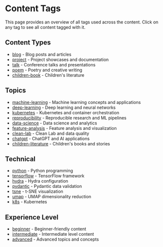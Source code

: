 # Content Tags

This page provides an overview of all tags used across the content. Click on any tag to see all content tagged with it.

## Content Types
- [blog](tags.md#blog) - Blog posts and articles
- [project](tags.md#project) - Project showcases and documentation
- [talk](tags.md#talk) - Conference talks and presentations
- [poem](tags.md#poem) - Poetry and creative writing
- [children-book](tags.md#children-book) - Children's literature

## Topics
- [machine-learning](tags.md#machine-learning) - Machine learning concepts and applications
- [deep-learning](tags.md#deep-learning) - Deep learning and neural networks
- [kubernetes](tags.md#kubernetes) - Kubernetes and container orchestration
- [reproducibility](tags.md#reproducibility) - Reproducible research and ML pipelines
- [data-science](tags.md#data-science) - Data science and analytics
- [feature-analysis](tags.md#feature-analysis) - Feature analysis and visualization
- [clean-lab](tags.md#clean-lab) - Clean Lab and data quality
- [chatgpt](tags.md#chatgpt) - ChatGPT and AI applications
- [children-literature](tags.md#children-literature) - Children's books and stories

## Technical
- [python](tags.md#python) - Python programming
- [tensorflow](tags.md#tensorflow) - TensorFlow framework
- [hydra](tags.md#hydra) - Hydra configuration
- [pydantic](tags.md#pydantic) - Pydantic data validation
- [tsne](tags.md#tsne) - t-SNE visualization
- [umap](tags.md#umap) - UMAP dimensionality reduction
- [k8s](tags.md#k8s) - Kubernetes

## Experience Level
- [beginner](tags.md#beginner) - Beginner-friendly content
- [intermediate](tags.md#intermediate) - Intermediate level content
- [advanced](tags.md#advanced) - Advanced topics and concepts 